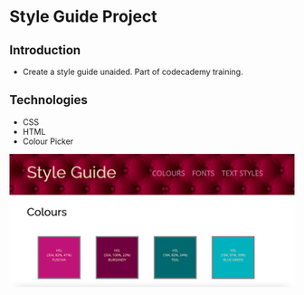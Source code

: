 
# Style Guide Project

## Introduction
* Create a style guide unaided. Part of codecademy training. 

## Technologies
* CSS
* HTML
* Colour Picker

![Screenshot](https://github.com/blackwidow28/Style-Guide-Project/blob/master/Screenshot%202022-01-27%20at%2016.52.20.png)
